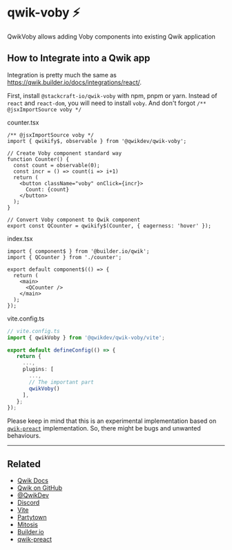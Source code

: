 # qwik-voby ⚡️

QwikVoby allows adding Voby components into existing Qwik application

## How to Integrate into a Qwik app

Integration is pretty much the same as <https://qwik.builder.io/docs/integrations/react/>.

First, install `@stackcraft-io/qwik-voby` with npm, pnpm or yarn. Instead of `react` and `react-dom`, you will need to install `voby`. And don't forgot `/** @jsxImportSource voby */`

counter.tsx

```tsx
/** @jsxImportSource voby */
import { qwikify$, observable } from '@qwikdev/qwik-voby';

// Create Voby component standard way
function Counter() {
  const count = observable(0);
  const incr = () => count(i => i+1)
  return (
    <button className="voby" onClick={incr}>
      Count: {count}
    </button>
  );
}

// Convert Voby component to Qwik component
export const QCounter = qwikify$(Counter, { eagerness: 'hover' });
```

index.tsx

```tsx
import { component$ } from '@builder.io/qwik';
import { QCounter } from './counter';

export default component$(() => {
  return (
    <main>
      <QCounter />
    </main>
  );
});
```

vite.config.ts

```ts
// vite.config.ts
import { qwikVoby } from '@qwikdev/qwik-voby/vite';

export default defineConfig(() => {
   return {
     ...,
     plugins: [
       ...,
       // The important part
       qwikVoby()
     ],
   };
});
```

Please keep in mind that this is an experimental implementation based on [`qwik-preact`](https://github.com/QwikDev/qwik-preact) implementation. So, there might be bugs and unwanted behaviours.

---

## Related

- [Qwik Docs](https://qwik.builder.io/docs/)
- [Qwik on GitHub](https://github.com/BuilderIO/qwik)
- [@QwikDev](https://twitter.com/QwikDev)
- [Discord](https://qwik.builder.io/chat)
- [Vite](https://vitejs.dev/)
- [Partytown](https://partytown.builder.io/)
- [Mitosis](https://github.com/BuilderIO/mitosis)
- [Builder.io](https://www.builder.io/)
- [qwik-preact]([Title]https://github.com/QwikDev/qwik-preact)